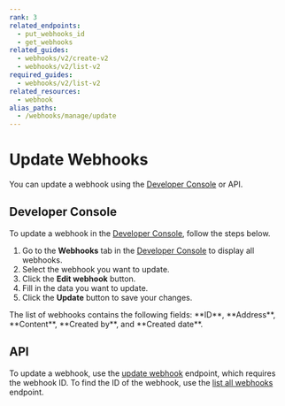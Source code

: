 ```yaml
---
rank: 3
related_endpoints:
  - put_webhooks_id
  - get_webhooks
related_guides:
  - webhooks/v2/create-v2
  - webhooks/v2/list-v2
required_guides:
  - webhooks/v2/list-v2
related_resources: 
  - webhook
alias_paths:
  - /webhooks/manage/update
---
```


# Update Webhooks

You can update a webhook using the [Developer Console][console] or API.

## Developer Console

To update a webhook in the [Developer Console][console], follow the steps below.

1. Go to the **Webhooks** tab in the [Developer Console][console] to display
all webhooks.
2. Select the webhook you want to update.
3. Click the **Edit webhook** button.
4. Fill in the data you want to update.
5. Click the **Update** button to save your changes.

<Message type='notice'>
  The list of webhooks contains the following fields:
  **ID**, **Address**, **Content**, **Created by**,
  and **Created date**.
</Message>

## API

To update a webhook, use the [update webhook][2] endpoint,
which requires the webhook ID. To find the ID of the webhook, use the
[list all webhooks][1] endpoint.

<Samples id='put_webhooks_id'></Samples>

[1]: g://webhooks/v2/list-v2
[2]: e://put-webhooks-id
[console]: https://app.box.com/developers/console
